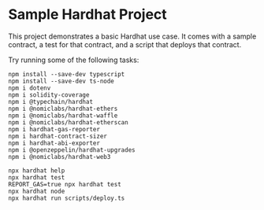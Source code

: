 # Sample Hardhat Project

This project demonstrates a basic Hardhat use case. It comes with a sample contract, a test for that contract, and a script that deploys that contract.

Try running some of the following tasks:

```shell
npm install --save-dev typescript
npm install --save-dev ts-node
npm i dotenv
npm i solidity-coverage
npm i @typechain/hardhat
npm i @nomiclabs/hardhat-ethers
npm i @nomiclabs/hardhat-waffle
npm i @nomiclabs/hardhat-etherscan
npm i hardhat-gas-reporter
npm i hardhat-contract-sizer
npm i hardhat-abi-exporter
npm i @openzeppelin/hardhat-upgrades
npm i @nomiclabs/hardhat-web3

npx hardhat help
npx hardhat test
REPORT_GAS=true npx hardhat test
npx hardhat node
npx hardhat run scripts/deploy.ts
```
